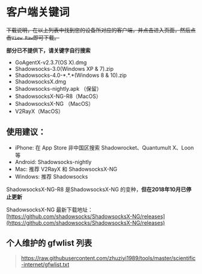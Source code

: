 # 客户端关键词

~~下载说明，在以上列表中找到您的设备所对应的客户端，并点击进入页面，然后点击`View Raw`即可下载。~~ 

**部分已不提供下，请关键字自行搜索**

- GoAgentX-v2.3.7(OS X).dmg  
- Shadowsocks-3.0(Windows XP & 7).zip
- Shadowsocks-4.0-\*.\*.\*(Windows 8 & 10).zip
- ShadowsocksX.dmg
- Shadowsocks-nightly.apk （保留）
- ShadowsocksX-NG-R8（MacOS）
- ShadowsocksX-NG （MacOS）
- V2RayX（MacOS）

## 使用建议：
- iPhone: 在 App Store 非中国区搜索 Shadowrocket、Quantumult X、Loon 等
- Android: Shadowsocks-nightly
- Mac: 推荐 V2RayX 和 ShadowsocksX-NG 
- Windows: 推荐 Shadowsocks

ShadowsocksX-NG-R8 是ShadowsocksX-NG 的变种，**但在2018年10月已停止更新**

ShadowsocksX-NG 最新下载地址：[https://github.com/shadowsocks/ShadowsocksX-NG/releases](https://github.com/shadowsocks/ShadowsocksX-NG/releases)

## 个人维护的 gfwlist 列表

> https://raw.githubusercontent.com/zhuziyi1989/tools/master/scientific-internet/gfwlist.txt